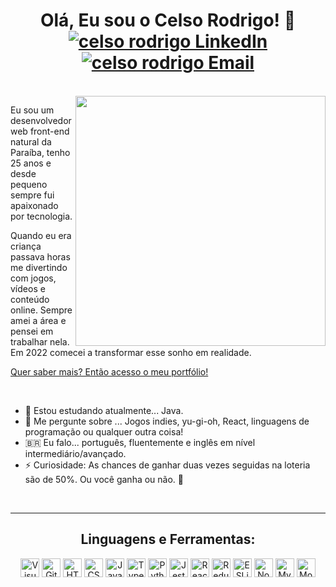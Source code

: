 <h1 align="center">Olá, Eu sou o Celso Rodrigo! 👋
  <a href="https://www.linkedin.com/in/celso-rodrigo-monteiro" />
    <img src="https://img.shields.io/badge/-LinkedIn-blue?style=flat-square&logo=Linkedin&logoColor=white" alt="celso rodrigo LinkedIn" />
  </a>
  <a href="mailto:celsorodrigoma@gmail.com">
    <img src="https://img.shields.io/badge/-Mail-red?style=flat-square&logo=gmail&logoColor=white" alt="celso rodrigo Email" />
  </a>
</h1>
<br>
<img align="right" height="400" src="https://cdn.discordapp.com/attachments/691351510788866109/1043549814949949440/ChibiCels.png" />
<p>Eu sou um desenvolvedor web front-end natural da Paraíba, tenho 25 anos e desde pequeno sempre fui apaixonado por tecnologia. </p>
<p>Quando eu era criança passava horas me divertindo com jogos, vídeos e conteúdo online. Sempre amei a área e pensei em trabalhar nela. Em 2022 comecei a transformar esse sonho em realidade.</p>
<p><a href="https://celso-rodrigo.github.io/">Quer saber mais? Então acesso o meu portfólio!</a></p>
<br>
<ul>
  <li>🌱 Estou estudando atualmente... Java.</li>
  <li>💬 Me pergunte sobre ... Jogos indies, yu-gi-oh, React, linguagens de programação ou qualquer outra coisa!</li>
  <li>🇧🇷 Eu falo... português, fluentemente e inglês em nível intermediário/avançado.</li>
  <li>⚡ Curiosidade: As chances de ganhar duas vezes seguidas na loteria são de 50%. Ou você ganha ou não. 🤡</li>
</ul>
<br>
<hr>
<h2 align="center">Linguagens e Ferramentas:</h3>
<p align="center">
  <img src="https://img.shields.io/badge/-VSCode-05122A?style=flat&logo=visualstudiocode&logoColor=25abf2" alt="Visual Studio Code" height="30px">
  <img src="https://img.shields.io/badge/-GitHub-05122A?style=flat&logo=github" alt="GitHub" height="30px">
  <img src="https://img.shields.io/badge/-HTML-05122A?style=flat&logo=HTML5" alt="HTML5" height="30px">
  <img src="https://img.shields.io/badge/-CSS-05122A?style=flat&logo=CSS3&logoColor=1572B6" alt="CSS" height="30px">
  <img src="https://img.shields.io/badge/-JavaScript-05122A?style=flat&logo=javascript" alt="JavaScript" height="30px">
  <img src="https://img.shields.io/badge/-TypeScript-05122A?style=flat&logo=typescript" alt="TypeScript" height="30px">
  <img src="https://img.shields.io/badge/-Python-05122A?style=flat&logo=python" alt="Python" height="30px">
  <img src="https://img.shields.io/badge/-Jest-05122A?style=flat&logo=jest" alt="Jest" height="30px">
  <img src="https://img.shields.io/badge/-React-05122A?style=flat&logo=react" alt="React" height="30px">
  <img src="https://img.shields.io/badge/-Redux-05122A?style=flat&logo=redux&logoColor=4c4cc4" alt="Redux" height="30px">
  <img src="https://img.shields.io/badge/-ESLINT-05122A?style=flat&logo=eslint&logoColor=4c4cc4" alt="ESLint" height="30px">
  <img src="https://img.shields.io/badge/-Node-05122A?style=flat&logo=node.js" alt="Node.js" height="30px">
  <img src="https://img.shields.io/badge/-MySQL-05122A?style=flat&logo=mysql" alt="MySQL" height="30px">
  <img src="https://img.shields.io/badge/-MongoDB-05122A?style=flat&logo=mongodb" alt="MongoDB" height="30px">
</p>
